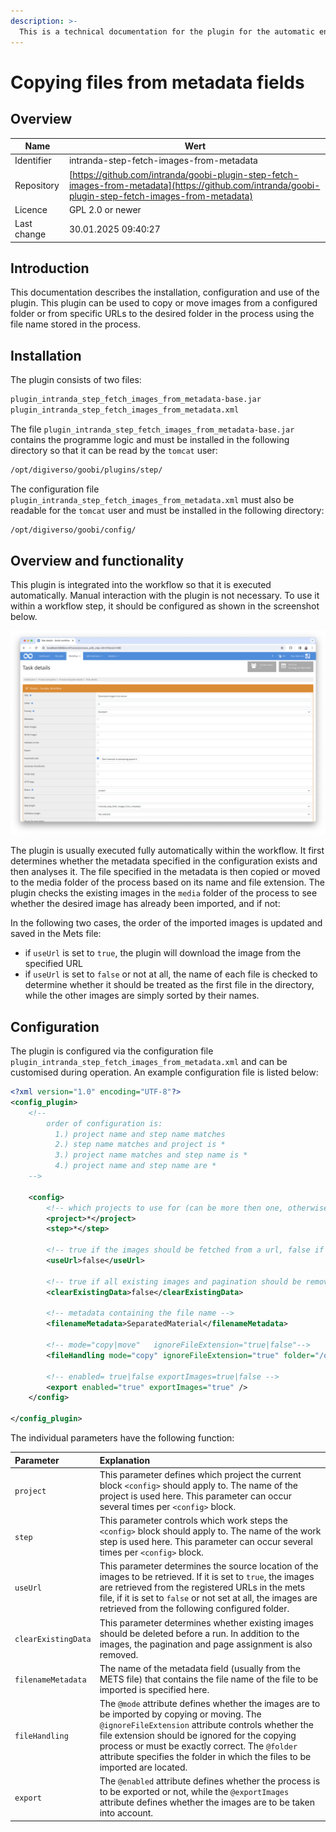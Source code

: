 ```yaml
---
description: >-
  This is a technical documentation for the plugin for the automatic enriching the process with images based on metadata with the file names in the process.
---
```


# Copying files from metadata fields

## Overview

Name                     | Wert
-------------------------|-----------
Identifier               | intranda-step-fetch-images-from-metadata
Repository               | [https://github.com/intranda/goobi-plugin-step-fetch-images-from-metadata](https://github.com/intranda/goobi-plugin-step-fetch-images-from-metadata)
Licence              | GPL 2.0 or newer 
Last change    | 30.01.2025 09:40:27


## Introduction
This documentation describes the installation, configuration and use of the plugin. This plugin can be used to copy or move images from a configured folder or from specific URLs to the desired folder in the process using the file name stored in the process. 


## Installation
The plugin consists of two files:

```bash
plugin_intranda_step_fetch_images_from_metadata-base.jar
plugin_intranda_step_fetch_images_from_metadata.xml
```

The file `plugin_intranda_step_fetch_images_from_metadata-base.jar` contains the programme logic and must be installed in the following directory so that it can be read by the `tomcat` user:

```bash
/opt/digiverso/goobi/plugins/step/
```

The configuration file `plugin_intranda_step_fetch_images_from_metadata.xml` must also be readable for the `tomcat` user and must be installed in the following directory:

```bash
/opt/digiverso/goobi/config/
```


## Overview and functionality
This plugin is integrated into the workflow so that it is executed automatically. Manual interaction with the plugin is not necessary. To use it within a workflow step, it should be configured as shown in the screenshot below.

![Integration of the plugin into the workflow](images/goobi-plugin-step-fetch-images-from-metadata_screen1_en.png)

The plugin is usually executed fully automatically within the workflow. It first determines whether the metadata specified in the configuration exists and then analyses it. The file specified in the metadata is then copied or moved to the media folder of the process based on its name and file extension. The plugin checks the existing images in the `media` folder of the process to see whether the desired image has already been imported, and if not:

In the following two cases, the order of the imported images is updated and saved in the Mets file:	
- if `useUrl` is set to `true`, the plugin will download the image from the specified URL 
- if `useUrl` is set to `false` or not at all, the name of each file is checked to determine whether it should be treated as the first file in the directory, while the other images are simply sorted by their names.


## Configuration
The plugin is configured via the configuration file `plugin_intranda_step_fetch_images_from_metadata.xml` and can be customised during operation. An example configuration file is listed below:

```xml
<?xml version="1.0" encoding="UTF-8"?>
<config_plugin>
    <!--
        order of configuration is:
          1.) project name and step name matches
          2.) step name matches and project is *
          3.) project name matches and step name is *
          4.) project name and step name are *
	-->
    
    <config>
        <!-- which projects to use for (can be more then one, otherwise use *) -->
        <project>*</project>
        <step>*</step>
        
        <!-- true if the images should be fetched from a url, false if the images should be fetched from the following configured folder. DEFAULT false -->
        <useUrl>false</useUrl>
        
        <!-- true if all existing images and pagination should be removed before a re-run -->
        <clearExistingData>false</clearExistingData>
        
        <!-- metadata containing the file name -->
        <filenameMetadata>SeparatedMaterial</filenameMetadata>

        <!-- mode="copy|move"   ignoreFileExtension="true|false"-->
        <fileHandling mode="copy" ignoreFileExtension="true" folder="/opt/digiverso/import/images/" />

        <!-- enabled= true|false exportImages=true|false -->
        <export enabled="true" exportImages="true" />
    </config>

</config_plugin>
```

The individual parameters have the following function:

| Parameter | Explanation |
| :--- | :--- |
| `project` | This parameter defines which project the current block `<config>` should apply to. The name of the project is used here. This parameter can occur several times per `<config>` block. |
| `step` | This parameter controls which work steps the `<config>` block should apply to. The name of the work step is used here. This parameter can occur several times per `<config>` block. |
| `useUrl` | This parameter determines the source location of the images to be retrieved. If it is set to `true`, the images are retrieved from the registered URLs in the mets file, if it is set to `false` or not set at all, the images are retrieved from the following configured folder. |
| `clearExistingData` | This parameter determines whether existing images should be deleted before a run. In addition to the images, the pagination and page assignment is also removed. |
| `filenameMetadata` | The name of the metadata field (usually from the METS file) that contains the file name of the file to be imported is specified here. |
| `fileHandling` | The `@mode` attribute defines whether the images are to be imported by copying or moving. The `@ignoreFileExtension` attribute controls whether the file extension should be ignored for the copying process or must be exactly correct. The `@folder` attribute specifies the folder in which the files to be imported are located. |
| `export` | The `@enabled` attribute defines whether the process is to be exported or not, while the `@exportImages` attribute defines whether the images are to be taken into account.  |